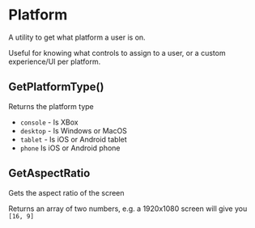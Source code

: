 # Platform

A utility to get what platform a user is on.

Useful for knowing what controls to assign to a user, or a custom experience/UI per platform.

## GetPlatformType()

Returns the platform type

- `console` - Is XBox 
- `desktop` - Is Windows or MacOS 
- `tablet` - Is iOS or Android tablet 
- `phone` Is iOS or Android phone


## GetAspectRatio
Gets the aspect ratio of the screen

Returns an array of two numbers, e.g. a 1920x1080 screen will give you `[16, 9]`